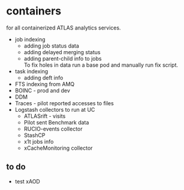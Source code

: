 # containers
for all containerized ATLAS analytics services.  

* job indexing
   * adding job status data
   * adding delayed merging status
   * adding parent-child info to jobs  
   To fix holes in data run a base pod and manually run fix script.
* task indexing
   * adding deft info
* FTS indexing from AMQ
* BOINC - prod and dev 
* DDM 
* Traces - pilot reported accesses to files
* Logstash collectors to run at UC
    * ATLASrift - visits
    * Pilot sent Benchmark data
    * RUCIO-events collector
    * StashCP
    * x1t jobs info
    * xCacheMonitoring collector

## to do
*  test xAOD 
